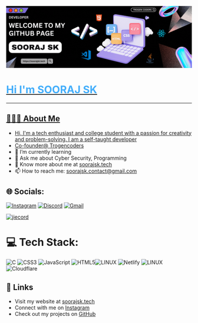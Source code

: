 
 <a href="https://soorajsk.tech" target="_blank">
        <img src="banner.gif" alt="Clickable Image" href="https://soorajsk.tech">
<h1 style="color: #44AEFB;">Hi I'm SOORAJ SK </h1>
<hr>
 
## 👨🏻‍💻 About Me
- Hi, I'm a tech enthusiast and college student with a passion for creativity and problem-solving. I am a self-taught developer
- Co-founder@ [Trogencoders](https://trogencoders.com)
- 🌱 I’m currently learning
- 💬 Ask me about Cyber Security, Programming 
- 📄 Know more about me at [soorajsk.tech](https://soorajsk.tech)
- 📫 How to reach me: [soorajsk.contact@gmail.com](mailto:soorajsk.contact@gmail.com)

## 🌐 Socials:
[![Instagram](https://img.shields.io/badge/Instagram-%23E4405F.svg?logo=Instagram&logoColor=white)](https://www.instagram.com/soorajsk.tech/) [![Discord](https://img.shields.io/badge/Discord-%235865F2.svg?logo=Discord&logoColor=white)](https://discord.gg/ckzMreUwST) [![Gmail](https://img.shields.io/badge/Gmail-D14836.svg?logo=gmail&logoColor=white)](mailto:soorajsk.contact@gmail.com)

  [![jiecord](https://discord.c99.nl/widget/theme-2/804648283343028234.png)](https://dsc.gg/ajidevserver) <br />

# 💻 Tech Stack:
![C](https://img.shields.io/badge/c-%2300599C.svg?style=for-the-badge&logo=c&logoColor=white) ![CSS3](https://img.shields.io/badge/css3-%231572B6.svg?style=for-the-badge&logo=css3&logoColor=white) ![JavaScript](https://img.shields.io/badge/javascript-%23323330.svg?style=for-the-badge&logo=javascript&logoColor=%23F7DF1E) ![HTML5](https://img.shields.io/badge/html5-%23E34F26.svg?style=for-the-badge&logo=html5&logoColor=white)![LINUX](https://img.shields.io/badge/Linux-FCC624?style=for-the-badge&logo=linux&logoColor=black)
![Netlify](https://img.shields.io/badge/netlify-%23000000.svg?style=for-the-badge&logo=netlify&logoColor=#00C7B7) ![LINUX](https://img.shields.io/badge/Linux-FCC624?style=for-the-badge&logo=linux&logoColor=black) ![Cloudflare](https://img.shields.io/badge/Cloudflare-F38020?style=for-the-badge&logo=Cloudflare&logoColor=white)


## 🔗 Links
- Visit my website at [soorajsk.tech](https://soorajsk.tech)
- Connect with me on [Instagram](https://www.instagram.com/soorajsk.tech/)
- Check out my projects on [GitHub](https://github.com/soorajtech)
  
